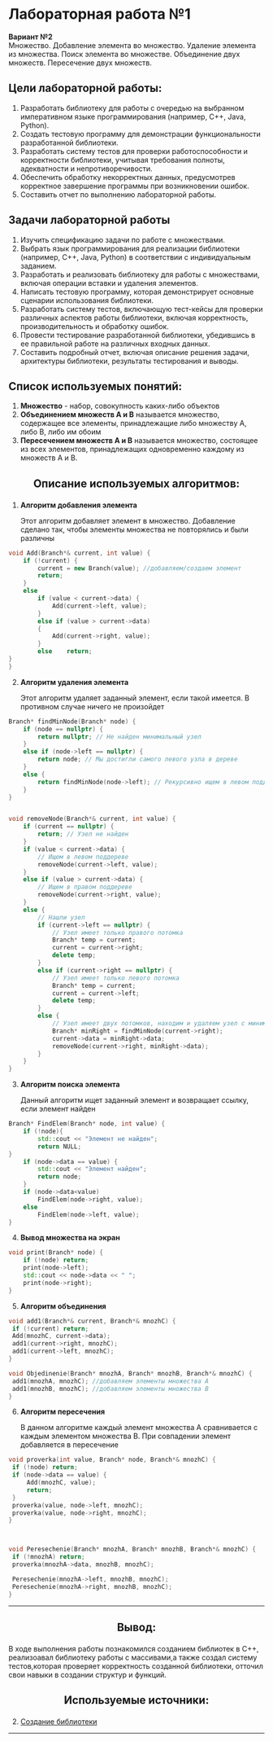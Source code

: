 # Лабораторная работа №1
**Вариант №2**    
Множество. Добавление элемента во множество. Удаление элемента из
множества. Поиск элемента во множестве. Объединение двух
множеств. Пересечение двух множеств.
## Цели лабораторной работы:
1. Разработать библиотеку для работы с очередью  на выбранном императивном языке программирования (например, C++, Java, Python).
2. Создать тестовую программу для демонстрации функциональности разработанной библиотеки.
3. Разработать систему тестов для проверки работоспособности и корректности библиотеки, учитывая требования полноты, адекватности и непротиворечивости.
4. Обеспечить обработку некорректных данных, предусмотрев корректное завершение программы при возникновении ошибок.
5. Составить отчет по выполнению лабораторной работы.
   
## Задачи лабораторной работы
1. Изучить спецификацию задачи по работе с множествами.
2. Выбрать язык программирования для реализации библиотеки (например, C++, Java, Python) в соответствии с индивидуальным заданием.
3. Разработать и реализовать библиотеку для работы с множествами, включая операции вставки и удаления элементов.
4. Написать тестовую программу, которая демонстрирует основные сценарии использования библиотеки.
5. Разработать систему тестов, включающую тест-кейсы для проверки различных аспектов работы библиотеки, включая корректность, производительность и обработку ошибок.
6. Провести тестирование разработанной библиотеки, убедившись в ее правильной работе на различных входных данных.
7. Составить подробный отчет, включая описание решения задачи, архитектуры библиотеки, результаты тестирования и выводы.

## Список используемых понятий:
1. **Множество** - набор, совокупность каких-либо объектов
2. **Объединением множеств А и В** называется множество, содержащее все элементы, принадлежащие либо множеству А, либо В, либо им обоим
3. **Пересечением множеств А и В** называется множество, состоящее из всех элементов, принадлежащих одновременно каждому из множеств
А и В.


## <p align="center">Описание используемых алгоритмов:</p>
1. **Алгоритм добавления элемента**
   
   Этот алгоритм добавляет элемент в множество. Добавление сделано так, чтобы элементы множества не повторялись и были различны
```cpp
void Add(Branch*& current, int value) {
	if (!current) {
		current = new Branch(value); //добавляем/создаем элемент
		return;
	}
	else
		if (value < current->data) { 
			Add(current->left, value);
		}
		else if (value > current->data)
		{
			Add(current->right, value);
		}
		else 	return;
}
}
```
2. **Алгоритм удаления элемента**
   
   Этот алгоритм удаляет заданный элемент, если такой имеется. В противном случае ничего не произойдет
```cpp
Branch* findMinNode(Branch* node) {
	if (node == nullptr) {
		return nullptr; // Не найден минимальный узел
	}
	else if (node->left == nullptr) {
		return node; // Мы достигли самого левого узла в дереве
	}
	else {
		return findMinNode(node->left); // Рекурсивно ищем в левом поддереве
	}
}


void removeNode(Branch*& current, int value) {
	if (current == nullptr) {
		return; // Узел не найден
	}
	if (value < current->data) {
		// Ищем в левом поддереве
		removeNode(current->left, value);
	}
	else if (value > current->data) {
		// Ищем в правом поддереве
		removeNode(current->right, value);
	}
	else {
		// Нашли узел
		if (current->left == nullptr) {
			// Узел имеет только правого потомка
			Branch* temp = current;
			current = current->right;
			delete temp;
		}
		else if (current->right == nullptr) {
			// Узел имеет только левого потомка
			Branch* temp = current;
			current = current->left;
			delete temp;
		}
		else {
			// Узел имеет двух потомков, находим и удаляем узел с минимальным значением в правом поддереве
			Branch* minRight = findMinNode(current->right);
			current->data = minRight->data;
			removeNode(current->right, minRight->data);
		}
	}
}
```
3. **Алгоритм поиска элемента**

   Данный алгоритм ищет заданный элемент и возвращает ссылку, если элемент найден
```cpp
Branch* FindElem(Branch* node, int value) {
	if (!node){
		std::cout << "Элемент не найден";
		return NULL;
}
	if (node->data == value) {
		std::cout << "Элемент найден";
		return node;
	}
	if (node->data<value)
		FindElem(node->right, value);
	else 
		FindElem(node->left, value);
}
```

4. **Вывод множества на экран**
```cpp
void print(Branch* node) {
	if (!node) return;
	print(node->left);
	std::cout << node->data << " ";
	print(node->right);
}
```

 5. **Алгоритм объединения**

   ```cpp
void add1(Branch*& current, Branch*& mnozhC) {
	if (!current) return;
	Add(mnozhC, current->data);
	add1(current->right, mnozhC);
	add1(current->left, mnozhC);
}

void Objedinenie(Branch* mnozhA, Branch* mnozhB, Branch*& mnozhC) {
	add1(mnozhA, mnozhC); //добавляем элементы множества А
	add1(mnozhB, mnozhC); //добавляем элементы множества В
}
   ```

   6. **Алгоритм пересечения**
	
      В данном алгоритме каждый элемент множества А сравнивается с каждым элементом множества В. При совпадении элемент добавляется в пересечение
   ```cpp
void proverka(int value, Branch* node, Branch*& mnozhC) { 
	if (!node) return;
	if (node->data == value) {
		Add(mnozhC, value);
		return;
	}
	proverka(value, node->left, mnozhC);
	proverka(value, node->right, mnozhC);
}



void Peresechenie(Branch* mnozhA, Branch* mnozhB, Branch*& mnozhC) {
	if (!mnozhA) return;
	proverka(mnozhA->data, mnozhB, mnozhC);

	Peresechenie(mnozhA->left, mnozhB, mnozhC);
	Peresechenie(mnozhA->right, mnozhB, mnozhC);
}
   ```

******
## <p align="center">Вывод:</p>
В ходе выполнения работы познакомился созданием библиотек в С++, реализоавал библиотеку работы с массивами,а также создал систему тестов,которая проверяет корректность созданной библиотеки, отточил свои навыки в создании структур и функций.
## <p align="center">Используемые источники:</p>

2. [Создание библиотеки](https://www.youtube.com/watch?v=pAxEfF2yVlM&t=1s)
****


